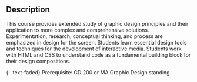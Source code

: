 <h2 id="description" class="u-sr-only">Description</h2>

This course provides extended study of graphic design principles and their application to more complex and comprehensive solutions. Experimentation, research, conceptual thinking, and process are emphasized in design for the screen. Students learn essential design tools and techniques for the development of interactive media. Students work with HTML and CSS to understand code as a fundamental building block for their design compositions.

{: .text-faded}
Prerequisite: GD 200 or MA Graphic Design standing
